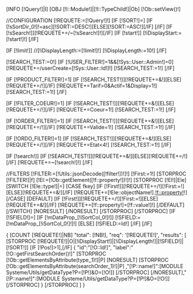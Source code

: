 [INFO [!Query!]|I]
[OBJ [!I::Module!]|[!I::TypeChild!]|Ob]
[!Ob::setView()!]

//CONFIGURATION
[!REQUETE:=[!Query!]!]
[IF [!SORT!]=]
    [IF [!sSortDir_0!]!=asc][!SORT:=DESC!][ELSE][!SORT:=ASC!][/IF]
[/IF]
[IF [!sSearch!]][!REQUETE+=/~[!sSearch!]!][/IF]
[IF [!start!]]
        [!iDisplayStart:=[!start!]!]
[/IF]

[IF [!limit!]]
        //[!iDisplayLength:=[!limit!]!]
        [!iDisplayLength:=10!]
[/IF]

[!SEARCH_TEST:=0!]
[IF [!USER_FILTER!]=1&&[!Sys::User::Admin!]=0]
    [!REQUETE+=/userCreate=[!Sys::User::Id!]!]
    [!SEARCH_TEST:=1!]
[/IF]

[IF [!PRODUCT_FILTER!]=1]
    [IF [!SEARCH_TEST!]][!REQUETE+=&!][ELSE][!REQUETE+=/!][/IF]
    [!REQUETE+=Tarif>0&Actif=1&Display=1!]
    [!SEARCH_TEST:=1!]
[/IF]

[IF [!FILTER_COEUR!]=1]
    [IF [!SEARCH_TEST!]][!REQUETE+=&!][ELSE][!REQUETE+=/!][/IF]
    [!REQUETE+=Coeur=1!]
    [!SEARCH_TEST:=1!]
[/IF]

[IF [!ORDER_FILTER!]=1]
    [IF [!SEARCH_TEST!]][!REQUETE+=&!][ELSE][!REQUETE+=/!][/IF]
    [!REQUETE+=Valide=1!]
    [!SEARCH_TEST:=1!]
[/IF]

[IF [!ORDO_FILTER!]=1]
    [IF [!SEARCH_TEST!]][!REQUETE+=&!][ELSE][!REQUETE+=/!][/IF]
    [!REQUETE+=Etat<4!]
    [!SEARCH_TEST:=1!]
[/IF]

[IF [!search!]]
    [IF [!SEARCH_TEST!]][!REQUETE+=&!][ELSE][!REQUETE+=/!][/IF]
    [!REQUETE+=~[!search!]!]
[/IF]

//FILTERS
[!FILTER:=[!Utils::jsonDecode([!filter!])!]!]
[!First:=1!]
[STORPROC [!FILTER!]|f]
    [!El:=[!Ob::getElement([!f::property!])!]!]
    [STORPROC [!El!]|Ele]
        [SWITCH [!Ele::type!]|=]
            [CASE fkey]
                [IF [!First!]][!REQUETE+=/!][!First:=!][ELSE][!REQUETE+=&!][/IF]
                [!REQUETE+=[!Ele::objectName!].[!f::property!]([!f::value!])!]
            [/CASE]
            [DEFAULT]
                [IF [!First!]][!REQUETE+=/!][!First:=!][ELSE][!REQUETE+=&!][/IF]
                [!REQUETE+=[!f::property!]=[!f::value!]!]
            [/DEFAULT]
        [/SWITCH]
        [NORESULT]
        [/NORESULT]
    [/STORPROC]
[/STORPROC]
[IF [!SFIELD!]=]
    [IF [!mDataProp_[!iSortCol_0!]!]]
        [!SFIELD:=[!mDataProp_[!iSortCol_0!]!]!]
    [ELSE]
        [!SFIELD:=Id!]
    [/IF]
[/IF]

{
    [COUNT [!REQUETE!]|NB]
    "total": [!NB!],
    "req": '[!REQUETE!]',
    "results":
[
    [STORPROC [!REQUETE!]|O|[!iDisplayStart!]|[!iDisplayLength!]|[!SFIELD!]|[!SORT!]]
            [IF [!Pos!]>1],[/IF]
            {
                    "id":"[!O::Id!]",
                    "label":"[!O::getFirstSearchOrder()!]"
                    [STORPROC [!Ob::getElementsByAttribute(type,,1)!]|P]
                            [NORESULT]
                                    [STORPROC [!Ob::getElementsByAttribute(searchOrder,,1)!]|P]
                                            ,"[!P::name!]":[MODULE Systeme/Utils/getDataType?P=[!P!]&O=[!O!]]
                                    [/STORPROC]
                            [/NORESULT],"[!P::name!]":[MODULE Systeme/Utils/getDataType?P=[!P!]&O=[!O!]]
                    [/STORPROC]
            }
    [/STORPROC]
]
}    
    
